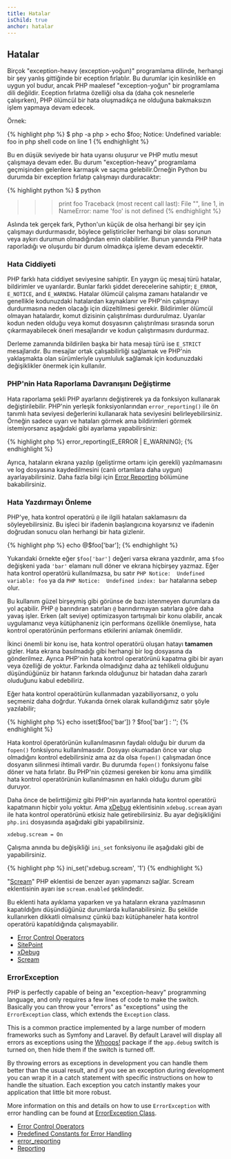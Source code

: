 ```yaml
---
title: Hatalar
isChild: true
anchor: hatalar
---
```


## Hatalar

Birçok "exception-heavy (exception-yoğun)" programlama dilinde, herhangi bir şey yanlış gittiğinde bir eception fırlatılır. Bu durumlar için kesinlikle en uygun yol budur, ancak PHP maalesef "exception-yoğun" bir programlama dili değildir. Eception fırlatma özelliği olsa da (daha çok nesnelerle çalışırken), PHP ölümcül bir hata oluşmadıkça ne olduğuna bakmaksızın işlem yapmaya devam edecek.

Örnek:

{% highlight php %}
$ php -a
php > echo $foo;
Notice: Undefined variable: foo in php shell code on line 1
{% endhighlight %}

Bu en düşük seviyede bir hata uyarısı oluşurur ve PHP mutlu mesut çalışmaya devam eder. Bu durum "exception-heavy" programlama geçmişinden gelenlere karmaşık ve saçma gelebilir.Örneğin Python bu durumda bir exception fırlatıp çalışmayı durduracaktır:

{% highlight python %}
$ python
>>> print foo
Traceback (most recent call last):
  File "<stdin>", line 1, in <module>
NameError: name 'foo' is not defined
{% endhighlight %}

Aslında tek gerçek fark, Python'un küçük de olsa herhangi bir şey için çalışmayı durdurmasıdır, böylece geliştiriciler herhangi bir olası sorunun veya aykırı durumun olmadığından emin olabilirler. Bunun yanında PHP hata raporladığı ve oluşurdu bir durum olmadıkça işleme devam edecektir.

### Hata Ciddiyeti

PHP farklı hata ciddiyet seviyesine sahiptir. En yaygın üç mesaj türü hatalar, bildirimler ve uyarılardır. Bunlar farklı şiddet derecelerine sahiptir; `E_ERROR`, `E_NOTICE`, and `E_WARNING`. Hatalar ölümcül çalışma zamanı hatalarıdır ve genellikle kodunuzdaki hatalardan kaynaklanır ve PHP'nin çalışmayı durdurmasına neden olacağı için düzeltilmesi gerekir. Bildirimler ölümcül olmayan hatalardır, komut dizisinin çalıştırılması durdurulmaz. Uyarılar kodun neden olduğu veya komut dosyasının çalıştırılması sırasında sorun çıkarmayabilecek öneri mesajlarıdır ve kodun çalıştırmasını durdurmaz.

Derleme zamanında bildirilen başka bir hata mesajı türü ise `E_STRICT` mesajlarıdır. Bu mesajlar ortak çalışabilirliği sağlamak ve PHP'nin yaklaşmakta olan sürümleriyle uyumluluk sağlamak için kodunuzdaki değişiklikler önermek için kullanılır.

### PHP'nin Hata Raporlama Davranışını Değiştirme

Hata raporlama şekli PHP ayarlarını değiştirerek ya da fonksiyon kullanarak değiştirilebilir. PHP'nin yerleşik fonksiyonlarından `error_reporting()` ile ön tanımlı hata seviyesi değerlerini kullanarak hata seviyesini belirleyebilirsiniz. Örneğin sadece uyarı ve hataları görmek ama bildirimleri görmek istemiyorsanız aşağıdaki gibi ayarlama yapabilirsiniz:

{% highlight php %}
error_reporting(E_ERROR | E_WARNING);
{% endhighlight %}

Ayrıca, hataların ekrana yazılıp (geliştirme ortamı için gerekli) yazılmamasını ve log dosyasına kaydedilmesini (canlı ortamlara daha uygun) ayarlayabilirsiniz. Daha fazla bilgi için [Error Reporting][errorreport] bölümüne bakabilirsiniz.

### Hata Yazdırmayı Önleme

PHP'ye, hata kontrol operatörü `@` ile ilgili hataları saklamasını da söyleyebilirsiniz. Bu işleci bir ifadenin başlangıcına koyarsınız ve ifadenin doğrudan sonucu olan herhangi bir hata gizlenir.

{% highlight php %}
echo @$foo['bar'];
{% endhighlight %}

Yukarıdaki örnekte eğer `$foo['bar']` değeri varsa ekrana yazdırılır, ama `$foo` değişkeni yada
`'bar'` elamanı null döner ve ekrana hiçbirşey yazmaz. Eğer hata kontrol operatörü kullanılmazsa, bu satır `PHP Notice:  Undefined variable: foo` ya da `PHP Notice:  Undefined index: bar` hatalarına sebep olur.

Bu kullanım güzel birşeymiş gibi görünse de bazı istenmeyen durumlara da yol açabilir. PHP `@` barındıran satırları `@` barındırmayan satırlara göre daha yavaş işler. Erken (alt seviye) optimizasyon tartışmalı bir konu olabilir, ancak uygulamanız veya kütüphaneniz için performans özellikle önemliyse, hata kontrol operatörünün performans etkilerini anlamak önemlidir.

İkinci önemli bir konu ise, hata kontrol operatörü oluşan hatayı **tamamen** gizler. Hata ekrana basılmadığı gibi herhangi bir log dosyasına da gönderilmez. Ayrıca PHP'nin hata kontrol operatörünü kapatma gibi bir ayarı veya özelliği de yoktur. Farkında olmadığınız daha az tehlikeli olduğunu düşündüğünüz bir hatanın farkında olduğunuz bir hatadan daha zararlı oluduğunu kabul edebiliriz. 

Eğer hata kontrol operaötürün kullanmadan yazabiliyorsanız, o yolu seçmeniz daha doğrdur. Yukarıda örnek olarak kullandığımız satır şöyle yazılabilir;

{% highlight php %}
echo isset($foo['bar']) ? $foo['bar'] : '';
{% endhighlight %}

Hata kontrol öperatörünün kullanılmasının faydalı olduğu bir durum da `fopen()` fonksiyonu kullanılmasıdır. Dosyayı okumadan önce var olup olmadığını kontrol edebilirsiniz ama az da olsa `fopen()` çalışmadan önce dosyanın silinmesi ihtimali vardır. Bu durumda `fopen()` fonksiyonu false döner ve hata fırlatır. Bu PHP'nin çözmesi gereken bir konu ama şimdilik hata kontrol operatörünün kullanılmasının en haklı olduğu durum gibi duruyor.

Daha önce de belirttiğimiz gibi PHP'nin ayarlarında hata kontrol operatörü kapatmanın hiçbir yolu yoktur. Ama [xDebug] eklentisinin `xdebug.scream` ayarı ile hata kontrol operatörünü etkisiz hale getirebilirsiniz. Bu ayar değişikliğini `php.ini` dosyasında aşağıdaki gibi yapabilirsiniz.

    xdebug.scream = On

Çalışma anında bu değişikliği `ini_set` fonksiyonu ile aşağıdaki gibi de yapabilirsiniz.

{% highlight php %}
ini_set('xdebug.scream', '1')
{% endhighlight %}

"[Scream]" PHP eklentisi de benzer ayarı yapmanızı sağlar. Scream eklentisinin ayarı ise `scream.enabled` şeklindedir.

Bu eklenti hata ayıklama yaparken ve ya hataların ekrana yazılmasının kapatıldığını düşündüğünüz durumlarda kullanabilirsiniz. Bu şekilde kullanırken dikkatli olmalısınız çünkü bazı kütüphaneler hata kontrol operatörü kapatıldığında çalışmayabilir.


* [Error Control Operators](http://php.net/manual/en/language.operators.errorcontrol.php)
* [SitePoint](http://www.sitepoint.com/)
* [xDebug]
* [Scream]

[xDebug]: http://xdebug.org/docs/basic
[Scream]: http://www.php.net/manual/en/book.scream.php

### ErrorException

PHP is perfectly capable of being an "exception-heavy" programming language, and only requires a few lines of code to
make the switch. Basically you can throw your "errors" as "exceptions" using the `ErrorException` class, which extends the `Exception` class.

This is a common practice implemented by a large number of modern frameworks such as Symfony and Laravel. By default
Laravel will display all errors as exceptions using the [Whoops!] package if the `app.debug` switch is turned on, then
hide them if the switch is turned off.

By throwing errors as exceptions in development you can handle them better than the usual result, and if you see an
exception during development you can wrap it in a catch statement with specific instructions on how to handle the situation. Each exception you catch instantly makes your application that little bit more robust.

More information on this and details on how to use `ErrorException` with error handling can be found at
[ErrorException Class][errorexception].

* [Error Control Operators](http://php.net/manual/en/language.operators.errorcontrol.php)
* [Predefined Constants for Error Handling](http://www.php.net/manual/en/errorfunc.constants.php)
* [error_reporting](http://www.php.net/manual/en/function.error-reporting.php)
* [Reporting][errorreport]

[errorexception]: http://php.net/manual/en/class.errorexception.php
[errorreport]: /#error_reporting
[Whoops!]: http://filp.github.io/whoops/
